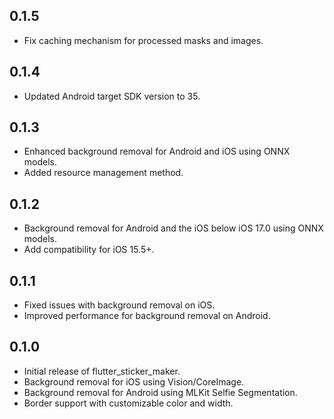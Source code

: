 ## 0.1.5
* Fix caching mechanism for processed masks and images.

## 0.1.4
* Updated Android target SDK version to 35.
  
## 0.1.3
* Enhanced background removal for Android and iOS using ONNX models.
* Added resource management method.
  
## 0.1.2
* Background removal for Android and the iOS below iOS 17.0 using ONNX models.
* Add compatibility for iOS 15.5+.

## 0.1.1
* Fixed issues with background removal on iOS.
* Improved performance for background removal on Android.

## 0.1.0

* Initial release of flutter_sticker_maker.
* Background removal for iOS using Vision/CoreImage.
* Background removal for Android using MLKit Selfie Segmentation.
* Border support with customizable color and width.